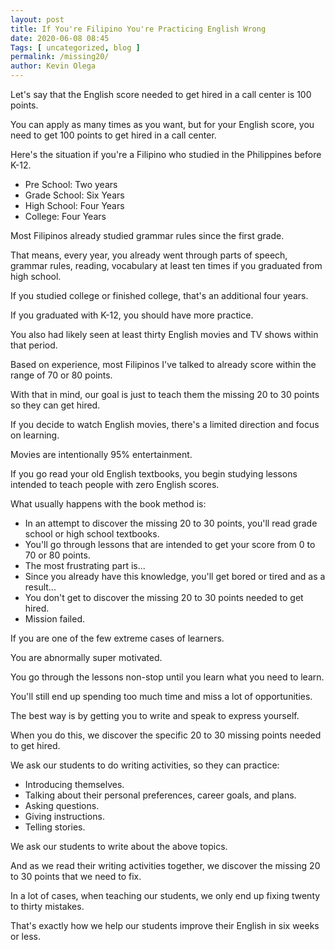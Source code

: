 ```yaml
--- 
layout: post 
title: If You're Filipino You're Practicing English Wrong 
date: 2020-06-08 08:45
Tags: [ uncategorized, blog ]
permalink: /missing20/ 
author: Kevin Olega 
--- 
```

Let's say that the English score needed to get hired in a call center is 100 points.

You can apply as many times as you want, but for your English score, you need to get 100 points to get hired in a call center.

Here's the situation if you're a Filipino who studied in the Philippines before K-12.

- Pre School: Two years
- Grade School: Six Years
- High School: Four Years
- College: Four Years

Most Filipinos already studied grammar rules since the first grade.

That means, every year, you already went through parts of speech, grammar rules, reading, vocabulary at least ten times if you graduated from high school.

If you studied college or finished college, that's an additional four years.

If you graduated with K-12, you should have more practice.

You also had likely seen at least thirty English movies and TV shows within that period.

Based on experience, most Filipinos I've talked to already score within the range of 70 or 80 points.

With that in mind, our goal is just to teach them the missing 20 to 30 points so they can get hired.

If you decide to watch English movies, there's a limited direction and focus on learning. 

Movies are intentionally 95% entertainment.

If you go read your old English textbooks, you begin studying lessons intended to teach people with zero English scores.

What usually happens with the book method is:

-  In an attempt to discover the missing 20 to 30 points, you'll read grade school or high school textbooks.
- You'll go through lessons that are intended to get your score from 0 to 70 or 80 points.
- The most frustrating part is...
- Since you already have this knowledge, you'll get bored or tired and as a result... 
- You don't get to discover the missing 20 to 30 points needed to get hired.
- Mission failed.

If you are one of the few extreme cases of learners.

You are abnormally super motivated.

You go through the lessons non-stop until you learn what you need to learn. 

You'll still end up spending too much time and miss a lot of opportunities.

The best way is by getting you to write and speak to express yourself.

When you do this, we discover the specific 20 to 30 missing points needed to get hired.

We ask our students to do writing activities, so they can practice:

- Introducing themselves.
- Talking about their personal preferences, career goals, and plans.
- Asking questions.
- Giving instructions.
- Telling stories.

We ask our students to write about the above topics.

And as we read their writing activities together, we discover the missing 20 to 30 points that we need to fix.

In a lot of cases, when teaching our students, we only end up fixing twenty to thirty mistakes.

That's exactly how we help our students improve their English in six weeks or less.